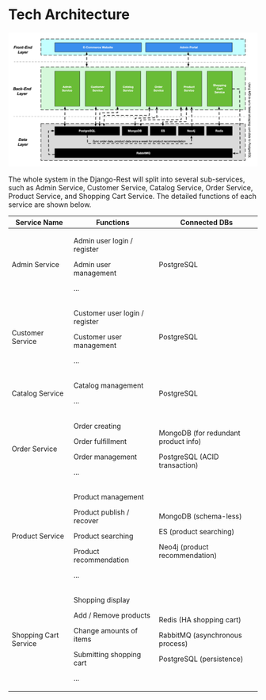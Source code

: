 # Tech Architecture

![](<../../.gitbook/assets/tech architecture (1).jpg>)

The whole system in the Django-Rest will split into several sub-services, such as Admin Service, Customer Service, Catalog Service, Order Service, Product Service, and Shopping Cart Service. The detailed functions of each service are shown below.

| Service Name          | Functions                                                                                                                  | Connected DBs                                                                                        |
| --------------------- | -------------------------------------------------------------------------------------------------------------------------- | ---------------------------------------------------------------------------------------------------- |
| Admin Service         | <p>Admin user login / register</p><p>Admin user management</p><p>...</p>                                                   | PostgreSQL                                                                                           |
| Customer Service      | <p>Customer user login / register</p><p>Customer user management</p><p>...</p>                                             | PostgreSQL                                                                                           |
| Catalog Service       | <p>Catalog management</p><p>...</p>                                                                                        | PostgreSQL                                                                                           |
| Order Service         | <p>Order creating</p><p>Order fulfillment</p><p>Order management</p><p>...</p>                                             | <p>MongoDB (for redundant product info)</p><p>PostgreSQL (ACID transaction)</p>                      |
| Product Service       | <p>Product management</p><p>Product publish / recover</p><p>Product searching</p><p>Product recommendation</p><p>...</p>   | <p>MongoDB (schema-less)</p><p>ES (product searching)</p><p>Neo4j (product recommendation)</p>       |
| Shopping Cart Service | <p>Shopping display</p><p>Add / Remove products</p><p>Change amounts of items</p><p>Submitting shopping cart</p><p>...</p> | <p>Redis (HA shopping cart)</p><p>RabbitMQ (asynchronous process)</p><p>PostgreSQL (persistence)</p> |
